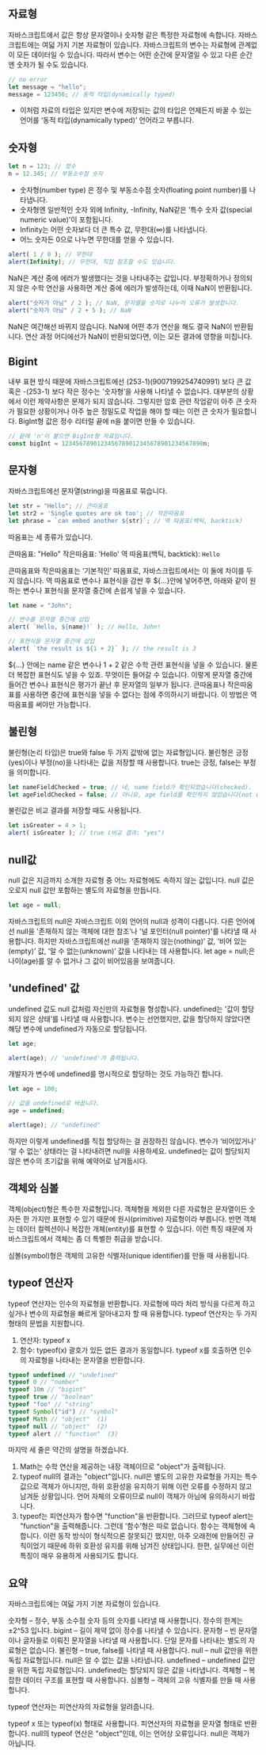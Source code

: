 ## 자료형
자바스크립트에서 값은 항상 문자열이나 숫자형 같은 특정한 자료형에 속합니다.
자바스크립트에는 여덟 가지 기본 자료형이 있습니다.
자바스크립트의 변수는 자료형에 관계없이 모든 데이터일 수 있습니다. 따라서 변수는 어떤 순간에 문자열일 수 있고 다른 순간엔 숫자가 될 수도 있습니다.
```javascript
// no error
let message = "hello";
message = 123456; // 동적 타입(dynamically typed)
```
- 이처럼 자료의 타입은 있지만 변수에 저장되는 값의 타입은 언제든지 바꿀 수 있는 언어를 ‘동적 타입(dynamically typed)’ 언어라고 부릅니다.

## 숫자형
```javascript
let n = 123; // 정수
n = 12.345; // 부동소수점 숫자
```
- 숫자형(number type) 은 정수 및 부동소수점 숫자(floating point number)를 나타냅니다.
- 숫자형엔 일반적인 숫자 외에 Infinity, -Infinity, NaN같은 '특수 숫자 값(special numeric value)'이 포함됩니다.
- Infinity는 어떤 숫자보다 더 큰 특수 값, 무한대(∞)를 나타냅니다.
- 어느 숫자든 0으로 나누면 무한대를 얻을 수 있습니다.
```javascript
alert( 1 / 0 ); // 무한대
alert(Infinity); // 무한대, 직접 참조할 수도 있습니다.
```
NaN은 계산 중에 에러가 발생했다는 것을 나타내주는 값입니다. 부정확하거나 정의되지 않은 수학 연산을 사용하면 계산 중에 에러가 발생하는데, 이때 NaN이 반환됩니다.
```javascript
alert("숫자가 아님" / 2 ); // NaN, 문자열을 숫자로 나누어 오류가 발생합니다. 
alert("숫자가 아님" / 2 + 5 ); // NaN
```
NaN은 여간해선 바뀌지 않습니다. NaN에 어떤 추가 연산을 해도 결국 NaN이 반환됩니다.
연산 과정 어디에선가 NaN이 반환되었다면, 이는 모든 결과에 영향을 미칩니다.

## Bigint
내부 표현 방식 때문에 자바스크립트에선 (253-1)(9007199254740991) 보다 큰 값 혹은 -(253-1) 보다 작은 정수는 '숫자형’을 사용해 나타낼 수 없습니다.
대부분의 상황에서 이런 제약사항은 문제가 되지 않습니다. 
그렇지만 암호 관련 작업같이 아주 큰 숫자가 필요한 상황이거나 아주 높은 정밀도로 작업을 해야 할 때는 이런 큰 숫자가 필요합니다.
BigInt형 값은 정수 리터럴 끝에 n을 붙이면 만들 수 있습니다.

```javascript
// 끝에 'n'이 붙으면 BigInt형 자료입니다.
const bigInt = 1234567890123456789012345678901234567890n; 
```

## 문자형
자바스크립트에선 문자열(string)을 따옴표로 묶습니다.
```javascript
let str = "Hello"; // 큰따옴표
let str2 = 'Single quotes are ok too'; // 작은따옴표
let phrase = `can embed another ${str}`; // 역 따옴표(백틱, backtick)
```
따옴표는 세 종류가 있습니다.

큰따옴표: "Hello"
작은따옴표: 'Hello'
역 따옴표(백틱, backtick): `Hello`

큰따옴표와 작은따옴표는 ‘기본적인’ 따옴표로, 자바스크립트에서는 이 둘에 차이를 두지 않습니다.
역 따옴표로 변수나 표현식을 감싼 후 ${…}안에 넣어주면, 아래와 같이 원하는 변수나 표현식을 문자열 중간에 손쉽게 넣을 수 있습니다.
```javascript
let name = "John";

// 변수를 문자열 중간에 삽입
alert( `Hello, ${name}!` ); // Hello, John!

// 표현식을 문자열 중간에 삽입
alert( `the result is ${1 + 2}` ); // the result is 3
```
${…} 안에는 name 같은 변수나 1 + 2 같은 수학 관련 표현식을 넣을 수 있습니다. 물론 더 복잡한 표현식도 넣을 수 있죠. 
무엇이든 들어갈 수 있습니다. 이렇게 문자열 중간에 들어간 변수나 표현식은 평가가 끝난 후 문자열의 일부가 됩니다.
큰따옴표나 작은따옴표를 사용하면 중간에 표현식을 넣을 수 없다는 점에 주의하시기 바랍니다. 이 방법은 역 따옴표를 써야만 가능합니다.

## 불린형
불린형(논리 타입)은 true와 false 두 가지 값밖에 없는 자료형입니다.
불린형은 긍정(yes)이나 부정(no)을 나타내는 값을 저장할 때 사용합니다. true는 긍정, false는 부정을 의미합니다.
```javascript
let nameFieldChecked = true; // 네, name field가 확인되었습니다(checked).
let ageFieldChecked = false; // 아니요, age field를 확인하지 않았습니다(not checked)
```
불린값은 비교 결과를 저장할 때도 사용됩니다.
```javascript
let isGreater = 4 > 1;
alert( isGreater ); // true (비교 결과: "yes")
```

## null값
null 값은 지금까지 소개한 자료형 중 어느 자료형에도 속하지 않는 값입니다.
null 값은 오로지 null 값만 포함하는 별도의 자료형을 만듭니다.
```javascript
let age = null;
```
자바스크립트의 null은 자바스크립트 이외 언어의 null과 성격이 다릅니다. 
다른 언어에선 null을 '존재하지 않는 객체에 대한 참조’나 '널 포인터(null pointer)'를 나타낼 때 사용합니다.
하지만 자바스크립트에선 null을 ‘존재하지 않는(nothing)’ 값, ‘비어 있는(empty)’ 값, ‘알 수 없는(unknown)’ 값을 나타내는 데 사용합니다.
let age = null;은 나이(age)를 알 수 없거나 그 값이 비어있음을 보여줍니다.

## 'undefined' 값
undefined 값도 null 값처럼 자신만의 자료형을 형성합니다.
undefined는 '값이 할당되지 않은 상태’를 나타낼 때 사용합니다.
변수는 선언했지만, 값을 할당하지 않았다면 해당 변수에 undefined가 자동으로 할당됩니다.
```javascript
let age;

alert(age); // 'undefined'가 출력됩니다.
```
개발자가 변수에 undefined를 명시적으로 할당하는 것도 가능하긴 합니다.
```javascript
let age = 100;

// 값을 undefined로 바꿉니다.
age = undefined;

alert(age); // "undefined"
```
하지만 이렇게 undefined를 직접 할당하는 걸 권장하진 않습니다. 변수가 ‘비어있거나’ ‘알 수 없는’ 상태라는 걸 나타내려면 null을 사용하세요. 
undefined는 값이 할당되지 않은 변수의 초기값을 위해 예약어로 남겨둡시다.
## 객체와 심볼

객체(object)형은 특수한 자료형입니다.
객체형을 제외한 다른 자료형은 문자열이든 숫자든 한 가지만 표현할 수 있기 때문에 원시(primitive) 자료형이라 부릅니다. 
반면 객체는 데이터 컬렉션이나 복잡한 개체(entity)를 표현할 수 있습니다.
이런 특징 때문에 자바스크립트에서 객체는 좀 더 특별한 취급을 받습니다. 

심볼(symbol)형은 객체의 고유한 식별자(unique identifier)를 만들 때 사용됩니다.

## typeof 연산자
typeof 연산자는 인수의 자료형을 반환합니다. 자료형에 따라 처리 방식을 다르게 하고 싶거나 변수의 자료형을 빠르게 알아내고자 할 때 유용합니다.
typeof 연산자는 두 가지 형태의 문법을 지원합니다. 
1. 연산자: typeof x
2. 함수: typeof(x)
괄호가 있든 없든 결과가 동일합니다. typeof x를 호출하면 인수의 자료형을 나타내는 문자열을 반환합니다.
```javascript
typeof undefined // "undefined"
typeof 0 // "number"
typeof 10n // "bigint"
typeof true // "boolean"
typeof "foo" // "string"
typeof Symbol("id") // "symbol"
typeof Math // "object"  (1)
typeof null // "object"  (2)
typeof alert // "function"  (3)
```
마지막 세 줄은 약간의 설명을 하겠습니다.
1. Math는 수학 연산을 제공하는 내장 객체이므로 "object"가 출력됩니다. 
2. typeof null의 결과는 "object"입니다.  null은 별도의 고유한 자료형을 가지는 특수 값으로 객체가 아니지만, 하위 호환성을 유지하기 위해 이런 오류를 수정하지 않고 남겨둔 상황입니다. 언어 자체의 오류이므로 null이 객체가 아님에 유의하시기 바랍니다.
3. typeof는 피연산자가 함수면 "function"을 반환합니다. 그러므로 typeof alert는 "function"을 출력해줍니다. 그런데 '함수’형은 따로 없습니다. 함수는 객체형에 속합니다. 이런 동작 방식이 형식적으론 잘못되긴 했지만, 아주 오래전에 만들어진 규칙이었기 때문에 하위 호환성 유지를 위해 남겨진 상태입니다. 한편, 실무에선 이런 특징이 매우 유용하게 사용되기도 합니다.

## 요약 

자바스크립트에는 여덟 가지 기본 자료형이 있습니다.

숫자형 – 정수, 부동 소수점 숫자 등의 숫자를 나타낼 때 사용합니다. 정수의 한계는 ±2^53 입니다.
bigint – 길이 제약 없이 정수를 나타낼 수 있습니다.
문자형 – 빈 문자열이나 글자들로 이뤄진 문자열을 나타낼 때 사용합니다. 단일 문자를 나타내는 별도의 자료형은 없습니다.
불린형 – true, false를 나타낼 때 사용합니다.
null – null 값만을 위한 독립 자료형입니다. null은 알 수 없는 값을 나타냅니다.
undefined – undefined 값만을 위한 독립 자료형입니다. undefined는 할당되지 않은 값을 나타냅니다.
객체형 – 복잡한 데이터 구조를 표현할 때 사용합니다.
심볼형 – 객체의 고유 식별자를 만들 때 사용합니다.

typeof 연산자는 피연산자의 자료형을 알려줍니다.

typeof x 또는 typeof(x) 형태로 사용합니다.
피연산자의 자료형을 문자열 형태로 반환합니다.
null의 typeof 연산은 "object"인데, 이는 언어상 오류입니다. null은 객체가 아닙니다.

